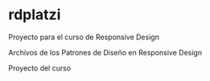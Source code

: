 # rdplatzi
Proyecto para el curso de Responsive Design

Archivos de los Patrones de Diseño en Responsive Design

Proyecto del curso 
